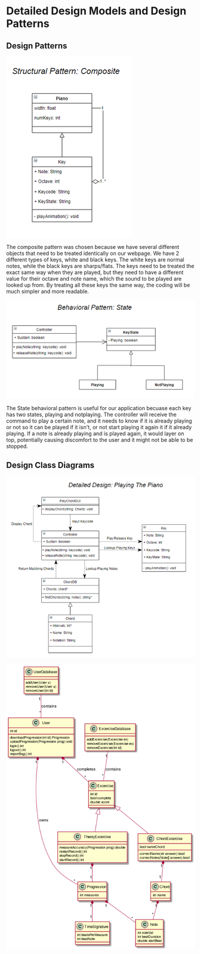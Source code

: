 # Detailed Design Models and Design Patterns

## Design Patterns

![alt text](https://raw.githubusercontent.com/devinchristianson/daj/master/docs/assets/dcd1.png)

The composite pattern was chosen because we have several different objects that need to be treated identically on our webpage. We have 2 different types of keys, white and black keys. The white keys are normal notes, while the black keys are sharps/flats. The keys need to be treated the exact same way when they are played, but they need to have a different value for their octave and note name, which the sound to be played are looked up from. By treating all these keys the same way, the coding will be much simpler and more readable.

![alt text](https://raw.githubusercontent.com/devinchristianson/daj/master/docs/assets/dcd2.png)

The State behavioral pattern is useful for our application becuase each key has two states, playing and notplaying. The controller will receive the command to play a certain note, and it needs to know if it is already playing or not so it can be played if it isn't, or not start playing it again it if it already playing. If a note is already playing and is played again, it would layer on top, potentially causing discomfort to the user and it might not be able to be stopped.

## Design Class Diagrams

![alt text](https://raw.githubusercontent.com/devinchristianson/daj/master/docs/assets/detailed_design.png)

![alt text](https://raw.githubusercontent.com/devinchristianson/daj/master/docs/assets/uml/detailedDesign.png)  
